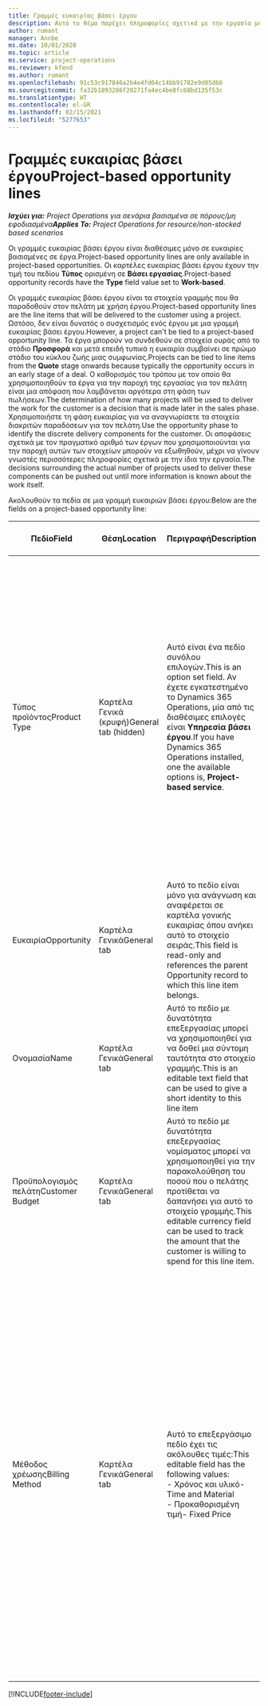 ```yaml
---
title: Γραμμές ευκαιρίας βάσει έργου
description: Αυτό το θέμα παρέχει πληροφορίες σχετικά με την εργασία με γραμμές ευκαιρίας βάσει έργου.
author: rumant
manager: Annbe
ms.date: 10/01/2020
ms.topic: article
ms.service: project-operations
ms.reviewer: kfend
ms.author: rumant
ms.openlocfilehash: 91c53c917846a2b4e4fd64c14bb91782e9d05d66
ms.sourcegitcommit: fa32b1893286f20271fa4ec4be8fc68bd135f53c
ms.translationtype: HT
ms.contentlocale: el-GR
ms.lasthandoff: 02/15/2021
ms.locfileid: "5277653"
---
```

# <a name="project-based-opportunity-lines"></a><span data-ttu-id="d5f4a-103">Γραμμές ευκαιρίας βάσει έργου</span><span class="sxs-lookup"><span data-stu-id="d5f4a-103">Project-based opportunity lines</span></span>

<span data-ttu-id="d5f4a-104">_**Ισχύει για:** Project Operations για σενάρια βασισμένα σε πόρους/μη εφοδιασμένα_</span><span class="sxs-lookup"><span data-stu-id="d5f4a-104">_**Applies To:** Project Operations for resource/non-stocked based scenarios_</span></span>


<span data-ttu-id="d5f4a-105">Οι γραμμές ευκαιρίας βάσει έργου είναι διαθέσιμες μόνο σε ευκαιρίες βασισμένες σε έργα.</span><span class="sxs-lookup"><span data-stu-id="d5f4a-105">Project-based opportunity lines are only available in project-based opportunities.</span></span> <span data-ttu-id="d5f4a-106">Οι καρτέλες ευκαιρίας βάσει έργου έχουν την τιμή του πεδίου **Τύπος** ορισμένη σε **Βάσει εργασίας**.</span><span class="sxs-lookup"><span data-stu-id="d5f4a-106">Project-based opportunity records have the **Type** field value set to **Work-based**.</span></span>

<span data-ttu-id="d5f4a-107">Οι γραμμές ευκαιρίας βάσει έργου είναι τα στοιχεία γραμμής που θα παραδοθούν στον πελάτη με χρήση έργου.</span><span class="sxs-lookup"><span data-stu-id="d5f4a-107">Project-based opportunity lines are the line items that will be delivered to the customer using a project.</span></span> <span data-ttu-id="d5f4a-108">Ωστόσο, δεν είναι δυνατός ο συσχετισμός ενός έργου με μια γραμμή ευκαιρίας βάσει έργου.</span><span class="sxs-lookup"><span data-stu-id="d5f4a-108">However, a project can't be tied to a project-based opportunity line.</span></span> <span data-ttu-id="d5f4a-109">Τα έργα μπορούν να συνδεθούν σε στοιχεία ουράς από το στάδιο **Προσφορά** και μετά επειδή τυπικά η ευκαιρία συμβαίνει σε πρώιμο στάδιο του κύκλου ζωής μιας συμφωνίας.</span><span class="sxs-lookup"><span data-stu-id="d5f4a-109">Projects can be tied to line items from the **Quote** stage onwards because typically the opportunity occurs in an early stage of a deal.</span></span> <span data-ttu-id="d5f4a-110">Ο καθορισμός του τρόπου με τον οποίο θα χρησιμοποιηθούν τα έργα για την παροχή της εργασίας για τον πελάτη είναι μια απόφαση που λαμβάνεται αργότερα στη φάση των πωλήσεων.</span><span class="sxs-lookup"><span data-stu-id="d5f4a-110">The determination of how many projects will be used to deliver the work for the customer is a decision that is made later in the sales phase.</span></span> <span data-ttu-id="d5f4a-111">Χρησιμοποιήστε τη φάση ευκαιρίας για να αναγνωρίσετε τα στοιχεία διακριτών παραδόσεων για τον πελάτη.</span><span class="sxs-lookup"><span data-stu-id="d5f4a-111">Use the opportunity phase to identify the discrete delivery components for the customer.</span></span> <span data-ttu-id="d5f4a-112">Οι αποφάσεις σχετικά με τον πραγματικό αριθμό των έργων που χρησιμοποιούνται για την παροχή αυτών των στοιχείων μπορούν να εξωθηθούν, μέχρι να γίνουν γνωστές περισσότερες πληροφορίες σχετικά με την ίδια την εργασία.</span><span class="sxs-lookup"><span data-stu-id="d5f4a-112">The decisions surrounding the actual number of projects used to deliver these components can be pushed out until more information is known about the work itself.</span></span>

<span data-ttu-id="d5f4a-113">Ακολουθούν τα πεδία σε μια γραμμή ευκαιριών βάσει έργου:</span><span class="sxs-lookup"><span data-stu-id="d5f4a-113">Below are the fields on a project-based opportunity line:</span></span>

| <span data-ttu-id="d5f4a-114">**Πεδίο**</span><span class="sxs-lookup"><span data-stu-id="d5f4a-114">**Field**</span></span> | <span data-ttu-id="d5f4a-115">**Θέση**</span><span class="sxs-lookup"><span data-stu-id="d5f4a-115">**Location**</span></span> | <span data-ttu-id="d5f4a-116">**Περιγραφή**</span><span class="sxs-lookup"><span data-stu-id="d5f4a-116">**Description**</span></span> | <span data-ttu-id="d5f4a-117">**Κατάντη επίπτωση**</span><span class="sxs-lookup"><span data-stu-id="d5f4a-117">**Downstream impact**</span></span> |
| --- | --- | --- | --- |
| <span data-ttu-id="d5f4a-118">Τύπος προϊόντος</span><span class="sxs-lookup"><span data-stu-id="d5f4a-118">Product Type</span></span> | <span data-ttu-id="d5f4a-119">Καρτέλα Γενικά (κρυφή)</span><span class="sxs-lookup"><span data-stu-id="d5f4a-119">General tab (hidden)</span></span> | <span data-ttu-id="d5f4a-120">Αυτό είναι ένα πεδίο συνόλου επιλογών.</span><span class="sxs-lookup"><span data-stu-id="d5f4a-120">This is an option set field.</span></span> <span data-ttu-id="d5f4a-121">Αν έχετε εγκατεστημένο το Dynamics 365 Operations, μία από τις διαθέσιμες επιλογές είναι **Υπηρεσία βάσει έργου**.</span><span class="sxs-lookup"><span data-stu-id="d5f4a-121">If you have Dynamics 365 Operations installed, one the available options is, **Project-based service**.</span></span>  | <span data-ttu-id="d5f4a-122">Η τιμή αυτού του πεδίου ορίζεται σε **Υπηρεσία βάσει έργου** όταν δημιουργείτε μια γραμμή ευκαιριών βάσει έργου από το πλέγμα γραμμών βάσει έργου στην ευκαιρία.</span><span class="sxs-lookup"><span data-stu-id="d5f4a-122">The value of this field is set to **Project-based service** when you create the project-based opportunity line from the project-based lines grid on the Opportunity.</span></span> <br> <span data-ttu-id="d5f4a-123">Εάν αλλάξετε ή αντικαταστήσετε αυτήν την τιμή, η λειτουργικότητα του έργου δεν θα ενεργοποιηθεί στα στοιχεία γραμμής βάσει έργου.</span><span class="sxs-lookup"><span data-stu-id="d5f4a-123">If you change or override this value, the project functionality won't be enabled on your project-based line items.</span></span> |
| <span data-ttu-id="d5f4a-124">Ευκαιρία</span><span class="sxs-lookup"><span data-stu-id="d5f4a-124">Opportunity</span></span> | <span data-ttu-id="d5f4a-125">Καρτέλα Γενικά</span><span class="sxs-lookup"><span data-stu-id="d5f4a-125">General tab</span></span> | <span data-ttu-id="d5f4a-126">Αυτό το πεδίο είναι μόνο για ανάγνωση και αναφέρεται σε καρτέλα γονικής ευκαιρίας όπου ανήκει αυτό το στοιχείο σειράς.</span><span class="sxs-lookup"><span data-stu-id="d5f4a-126">This field is read-only and references the parent Opportunity record to which this line item belongs.</span></span> | <span data-ttu-id="d5f4a-127">Δεν υπάρχει καμία κατάντη επίπτωση αυτού του πεδίου.</span><span class="sxs-lookup"><span data-stu-id="d5f4a-127">There is no downstream impact of this field.</span></span> |
| <span data-ttu-id="d5f4a-128">Ονομασία</span><span class="sxs-lookup"><span data-stu-id="d5f4a-128">Name</span></span> | <span data-ttu-id="d5f4a-129">Καρτέλα Γενικά</span><span class="sxs-lookup"><span data-stu-id="d5f4a-129">General tab</span></span> | <span data-ttu-id="d5f4a-130">Αυτό το πεδίο με δυνατότητα επεξεργασίας μπορεί να χρησιμοποιηθεί για να δοθεί μια σύντομη ταυτότητα στο στοιχείο γραμμής.</span><span class="sxs-lookup"><span data-stu-id="d5f4a-130">This is an editable text field that can be used to give a short identity to this line item</span></span> | <span data-ttu-id="d5f4a-131">Αυτή η τιμή μεταφέρεται στη γραμμή προσφοράς όταν δημιουργείτε μια προσφορά από αυτήν την ευκαιρία.</span><span class="sxs-lookup"><span data-stu-id="d5f4a-131">This value is carried over to the quote line when you create a quote from this opportunity</span></span> |
| <span data-ttu-id="d5f4a-132">Προϋπολογισμός πελάτη</span><span class="sxs-lookup"><span data-stu-id="d5f4a-132">Customer Budget</span></span> | <span data-ttu-id="d5f4a-133">Καρτέλα Γενικά</span><span class="sxs-lookup"><span data-stu-id="d5f4a-133">General tab</span></span> | <span data-ttu-id="d5f4a-134">Αυτό το πεδίο με δυνατότητα επεξεργασίας νομίσματος μπορεί να χρησιμοποιηθεί για την παρακολούθηση του ποσού που ο πελάτης προτίθεται να δαπανήσει για αυτό το στοιχείο γραμμής.</span><span class="sxs-lookup"><span data-stu-id="d5f4a-134">This editable currency field can be used to track the amount that the customer is willing to spend for this line item.</span></span> | <span data-ttu-id="d5f4a-135">Αυτή η τιμή μεταφέρεται στο αντίστοιχο πεδίο στη γραμμή προσφοράς όταν δημιουργείτε μια προσφορά από αυτήν την ευκαιρία.</span><span class="sxs-lookup"><span data-stu-id="d5f4a-135">This value is carried over to the corresponding field on the quote line when you create a quote from this opportunity</span></span> |
| <span data-ttu-id="d5f4a-136">Μέθοδος χρέωσης</span><span class="sxs-lookup"><span data-stu-id="d5f4a-136">Billing Method</span></span> | <span data-ttu-id="d5f4a-137">Καρτέλα Γενικά</span><span class="sxs-lookup"><span data-stu-id="d5f4a-137">General tab</span></span> | <span data-ttu-id="d5f4a-138">Αυτό το επεξεργάσιμο πεδίο έχει τις ακόλουθες τιμές:</span><span class="sxs-lookup"><span data-stu-id="d5f4a-138">This editable field has the following values:</span></span></br><span data-ttu-id="d5f4a-139">- Χρόνος και υλικό</span><span class="sxs-lookup"><span data-stu-id="d5f4a-139">- Time and Material</span></span></br><span data-ttu-id="d5f4a-140">- Προκαθορισμένη τιμή</span><span class="sxs-lookup"><span data-stu-id="d5f4a-140">- Fixed Price</span></span> | <span data-ttu-id="d5f4a-141">Αυτή η τιμή μεταφέρεται στο αντίστοιχο πεδίο στη γραμμή προσφοράς όταν δημιουργείτε μια προσφορά από αυτήν την ευκαιρία.</span><span class="sxs-lookup"><span data-stu-id="d5f4a-141">This value is carried over to the corresponding field on the quote line when you create a quote from this opportunity.</span></span> <span data-ttu-id="d5f4a-142">Μετά τη δημιουργία της γραμμής προσφοράς, το πεδίο είναι κλειδωμένο και δεν είναι δυνατή η αλλαγή του.</span><span class="sxs-lookup"><span data-stu-id="d5f4a-142">After the quote line is created, the field is locked and can't be changed.</span></span> <span data-ttu-id="d5f4a-143">Αναθέστε αυτήν την τιμή πεδίου με όσο το δυνατόν μεγαλύτερη ακρίβεια.</span><span class="sxs-lookup"><span data-stu-id="d5f4a-143">Assign this field value as accurately as possible.</span></span> <span data-ttu-id="d5f4a-144">Εάν χρειάζεται να αλλάξετε την τιμή αυτού του πεδίου στη γραμμή προσφοράς, διαγράψτε και δημιουργήστε εκ νέου τη γραμμή προσφοράς.</span><span class="sxs-lookup"><span data-stu-id="d5f4a-144">If you need to change the value of this field on the quote line, delete and re-create the quote line.</span></span> |


[!INCLUDE[footer-include](../includes/footer-banner.md)]